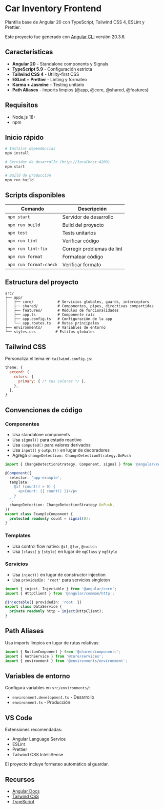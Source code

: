 # Car Inventory Frontend

Plantilla base de Angular 20 con TypeScript, Tailwind CSS 4, ESLint y Prettier.

Este proyecto fue generado con [Angular CLI](https://github.com/angular/angular-cli) versión 20.3.6.

## Características

- **Angular 20** - Standalone components y Signals
- **TypeScript 5.9** - Configuración estricta
- **Tailwind CSS 4** - Utility-first CSS
- **ESLint + Prettier** - Linting y formateo
- **Karma + Jasmine** - Testing unitario
- **Path Aliases** - Imports limpios (@app, @core, @shared, @features)

## Requisitos

- Node.js 18+
- npm

## Inicio rápido

```bash
# Instalar dependencias
npm install

# Servidor de desarrollo (http://localhost:4200)
npm start

# Build de producción
npm run build
```

## Scripts disponibles

| Comando | Descripción |
|---------|-------------|
| `npm start` | Servidor de desarrollo |
| `npm run build` | Build del proyecto |
| `npm test` | Tests unitarios |
| `npm run lint` | Verificar código |
| `npm run lint:fix` | Corregir problemas de lint |
| `npm run format` | Formatear código |
| `npm run format:check` | Verificar formato |

## Estructura del proyecto

```
src/
├── app/
│   ├── core/           # Servicios globales, guards, interceptors
│   ├── shared/         # Componentes, pipes, directivas compartidas
│   ├── features/       # Módulos de funcionalidades
│   ├── app.ts          # Componente raíz
│   ├── app.config.ts   # Configuración de la app
│   └── app.routes.ts   # Rutas principales
├── environments/       # Variables de entorno
└── styles.css         # Estilos globales
```

## Tailwind CSS

Personaliza el tema en `tailwind.config.js`:

```javascript
theme: {
  extend: {
    colors: {
      primary: { /* tus colores */ },
    },
  },
}
```

## Convenciones de código

### Componentes
- Usa standalone components
- Usa `signal()` para estado reactivo
- Usa `computed()` para valores derivados
- Usa `input()` y `output()` en lugar de decoradores
- Agrega `changeDetection: ChangeDetectionStrategy.OnPush`

```typescript
import { ChangeDetectionStrategy, Component, signal } from '@angular/core';

@Component({
  selector: 'app-example',
  template: `
    @if (count() > 0) {
      <p>Count: {{ count() }}</p>
    }
  `,
  changeDetection: ChangeDetectionStrategy.OnPush,
})
export class ExampleComponent {
  protected readonly count = signal(0);
}
```

### Templates
- Usa control flow nativo: `@if`, `@for`, `@switch`
- Usa `[class]` y `[style]` en lugar de `ngClass` y `ngStyle`

### Servicios
- Usa `inject()` en lugar de constructor injection
- Usa `providedIn: 'root'` para servicios singleton

```typescript
import { inject, Injectable } from '@angular/core';
import { HttpClient } from '@angular/common/http';

@Injectable({ providedIn: 'root' })
export class DataService {
  private readonly http = inject(HttpClient);
}
```

## Path Aliases

Usa imports limpios en lugar de rutas relativas:

```typescript
import { ButtonComponent } from '@shared/components';
import { AuthService } from '@core/services';
import { environment } from '@environments/environment';
```

## Variables de entorno

Configura variables en `src/environments/`:
- `environment.development.ts` - Desarrollo
- `environment.ts` - Producción

## VS Code

Extensiones recomendadas:
- Angular Language Service
- ESLint
- Prettier
- Tailwind CSS IntelliSense

El proyecto incluye formateo automático al guardar.

## Recursos

- [Angular Docs](https://angular.dev)
- [Tailwind CSS](https://tailwindcss.com)
- [TypeScript](https://www.typescriptlang.org/docs)
